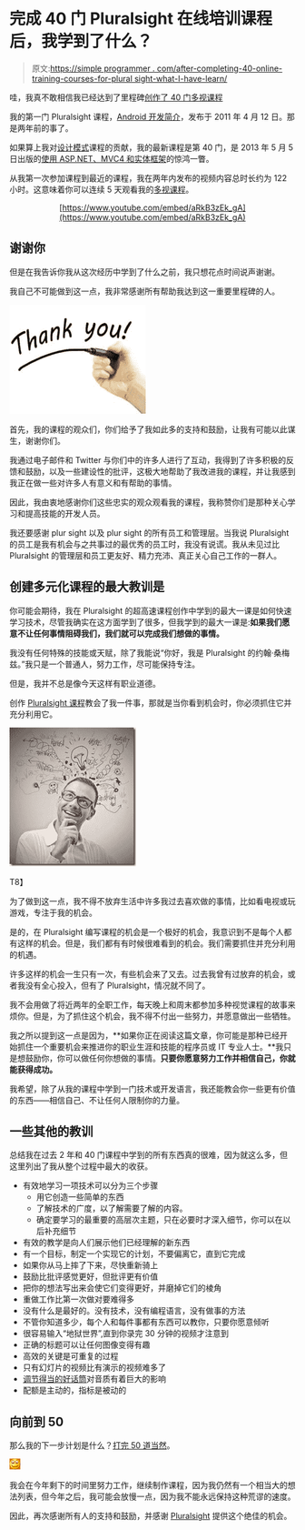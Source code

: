 # 完成 40 门 Pluralsight 在线培训课程后，我学到了什么？

> 原文:[https://simple programmer . com/after-completing-40-online-training-courses-for-plural sight-what-I-have-learn/](https://simpleprogrammer.com/after-completing-40-online-training-courses-for-pluralsight-what-have-i-learned/)

哇，我真不敢相信我已经达到了里程碑[创作了 40 门多视课程](https://simpleprogrammer.com/pluralsight)

我的第一门 Pluralsight 课程，[Android 开发简介](https://simpleprogrammer.com/alax)，发布于 2011 年 4 月 12 日。那是两年前的事了。

如果算上我对[设计模式](https://simpleprogrammer.com/ps-design-patterns)课程的贡献，我的最新课程是第 40 门，是 2013 年 5 月 5 日出版的[使用 ASP.NET、MVC4 和实体框架](https://simpleprogrammer.com/using-glimpse-aspdotnet-mvc4)的惊鸿一瞥。

从我第一次参加课程到最近的课程，我在两年内发布的视频内容总时长约为 122 小时。这意味着你可以连续 5 天观看我的[多视课程](https://simpleprogrammer.com/pluralsight)。

<center>

[https://www.youtube.com/embed/aRkB3zEk_gA](https://www.youtube.com/embed/aRkB3zEk_gA)

</center>

## 谢谢你

但是在我告诉你我从这次经历中学到了什么之前，我只想花点时间说声谢谢。

我自己不可能做到这一点，我非常感谢所有帮助我达到这一重要里程碑的人。



![Fotolia_35206134_XS](img/350881fed228c1920877e835db789ddf.png "Fotolia_35206134_XS")

[](http://www.simpleprogrammer.com/wp-content/uploads/2013/06/Fotolia_35206134_XS.jpg)首先，我的课程的观众们，你们给予了我如此多的支持和鼓励，让我有可能以此谋生，谢谢你们。

我通过电子邮件和 Twitter 与你们中的许多人进行了互动，我得到了许多积极的反馈和鼓励，以及一些建设性的批评，这极大地帮助了我改进我的课程，并让我感到我正在做一些对许多人有意义和有帮助的事情。

因此，我由衷地感谢你们这些忠实的观众观看我的课程，我称赞你们是那种关心学习和提高技能的开发人员。

我还要感谢 plur sight 以及 plur sight 的所有员工和管理层。当我说 Pluralsight 的员工是我有机会与之共事过的最优秀的员工时，我没有说谎。我从未见过比 Pluralsight 的管理层和员工更友好、精力充沛、真正关心自己工作的一群人。

## 创建多元化课程的最大教训是

你可能会期待，我在 Pluralsight 的超高速课程创作中学到的最大一课是如何快速学习技术，尽管我确实在这方面学到了很多，但我学到的最大一课是:**如果我们愿意不让任何事情阻碍我们，我们就可以完成我们想做的事情。**

我没有任何特殊的技能或天赋，除了我能说“你好，我是 Pluralsight 的约翰·桑梅兹。”我只是一个普通人，努力工作，尽可能保持专注。

但是，我并不总是像今天这样有职业道德。

创作 [Pluralsight 课程](https://simpleprogrammer.com/pluralsight)教会了我一件事，那就是当你看到机会时，你必须抓住它并充分利用它。[](http://www.simpleprogrammer.com/wp-content/uploads/2013/06/Fotolia_49321484_XS.jpg)

![Fotolia_49321484_XS](img/6e313d4c7e588201cffb645ca3408999.png "Fotolia_49321484_XS")

T8】

为了做到这一点，我不得不放弃生活中许多我过去喜欢做的事情，比如看电视或玩游戏，专注于我的机会。

是的，在 Pluralsight 编写课程的机会是一个极好的机会，我意识到不是每个人都有这样的机会。但是，我们都有有时候很难看到的机会。我们需要抓住并充分利用的机遇。

许多这样的机会一生只有一次，有些机会来了又去。过去我曾有过放弃的机会，或者我没有全心投入，但有了 Pluralsight，情况就不同了。

我不会用做了将近两年的全职工作，每天晚上和周末都参加多种视觉课程的故事来烦你。但是，为了抓住这个机会，我不得不付出一些努力，并愿意做出一些牺牲。

我之所以提到这一点是因为，**如果你正在阅读这篇文章，你可能是那种已经开始抓住一个重要机会来推进你的职业生涯和技能的程序员或 IT 专业人士。**我只是想鼓励你，你可以做任何你想做的事情。**只要你愿意努力工作并相信自己，你就能获得成功。**

我希望，除了从我的课程中学到一门技术或开发语言，我还能教会你一些更有价值的东西——相信自己、不让任何人限制你的力量。

## 一些其他的教训

总结我在过去 2 年和 40 门课程中学到的所有东西真的很难，因为就这么多，但这里列出了我从整个过程中最大的收获。

*   有效地学习一项技术可以分为三个步骤
    *   用它创造一些简单的东西
    *   了解技术的广度，以了解需要了解的内容。
    *   确定要学习的最重要的高层次主题，只在必要时才深入细节，你可以在以后补充细节
*   有效的教学是向人们展示他们已经理解的新东西
*   有一个目标，制定一个实现它的计划，不要偏离它，直到它完成
*   如果你从马上摔了下来，尽快重新骑上
*   鼓励比批评感觉更好，但批评更有价值
*   把你的想法写出来会使它们变得更好，并磨掉它们的棱角
*   重做工作比第一次做对要难得多
*   没有什么是最好的。没有技术，没有编程语言，没有做事的方法
*   不管你知道多少，每个人和每件事都有东西可以教你，只要你愿意倾听
*   很容易输入“地狱世界”,直到你录完 30 分钟的视频才注意到
*   正确的标题可以让任何图像变得有趣
*   高效的关键是可重复的过程
*   只有幻灯片的视频比有演示的视频难多了
*   [调节得当的好话筒](http://www.amazon.com/gp/product/B000JM46FY/ref=as_li_ss_tl?ie=UTF8&camp=1789&creative=390957&creativeASIN=B000JM46FY&linkCode=as2&tag=makithecompsi-20)对音质有着巨大的影响
*   配额是主动的，指标是被动的

## 向前到 50

那么我的下一步计划是什么？[打完 50 道当然](https://simpleprogrammer.com/pluralsight)。

![Smile](img/7c5cc5ac79542a61e503782dcc4a7049.png)

我会在今年剩下的时间里努力工作，继续制作课程，因为我仍然有一个相当大的想法列表，但今年之后，我可能会放慢一点，因为我不能永远保持这种荒谬的速度。

因此，再次感谢所有人的支持和鼓励，并感谢 [Pluralsight](https://simpleprogrammer.com/pluralsight) 提供这个绝佳的机会。